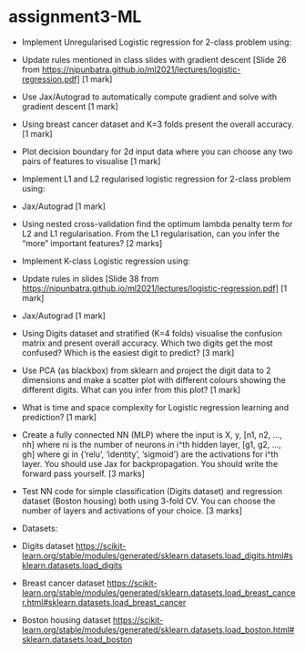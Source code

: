 # assignment3-ML

- Implement Unregularised Logistic regression for 2-class problem using:
 - Update rules mentioned in class slides with gradient descent [Slide 26 from https://nipunbatra.github.io/ml2021/lectures/logistic-regression.pdf] [1 mark]
 - Use Jax/Autograd to automatically compute gradient and solve with gradient descent [1 mark]
 - Using breast cancer dataset and K=3 folds present the overall accuracy. [1 mark]
 - Plot decision boundary for 2d input data where you can choose any two pairs of features to visualise [1 mark]

- Implement L1 and L2 regularised logistic regression for 2-class problem using:
 - Jax/Autograd [1 mark]
 - Using nested cross-validation find the optimum lambda penalty term for L2 and L1 regularisation. From the L1 regularisation, can you infer the “more” important features? [2 marks]


- Implement K-class Logistic regression using:
 - Update rules in slides [Slide 38 from https://nipunbatra.github.io/ml2021/lectures/logistic-regression.pdf] [1 mark]
 - Jax/Autograd [1 mark]
 - Using Digits dataset and stratified (K=4 folds) visualise the confusion matrix and present overall accuracy. Which two digits get the most confused? Which is the easiest digit to predict?  [3 mark]
 - Use PCA (as blackbox) from sklearn and project the digit data to 2 dimensions and make a scatter plot with different colours showing the different digits. What can you infer from this plot? [1 mark]


- What is time and space complexity for Logistic regression learning and prediction? [1 mark]
- Create a fully connected NN (MLP) where the input is X, y, [n1, n2, …, nh] where ni is the number of neurons in i^th hidden layer, [g1, g2, …, gh] where gi in {‘relu’, ‘identity’, ‘sigmoid’} are the activations for i^th layer. You should use Jax for backpropagation. You should write the forward pass yourself. [3 marks]
- Test NN code for simple classification (Digits dataset)  and regression dataset (Boston housing) both using 3-fold CV. You can choose the number of layers and activations of your choice. [3 marks]





- Datasets:
 - Digits dataset https://scikit-learn.org/stable/modules/generated/sklearn.datasets.load_digits.html#sklearn.datasets.load_digits
 - Breast cancer dataset https://scikit-learn.org/stable/modules/generated/sklearn.datasets.load_breast_cancer.html#sklearn.datasets.load_breast_cancer
 - Boston housing dataset https://scikit-learn.org/stable/modules/generated/sklearn.datasets.load_boston.html#sklearn.datasets.load_boston
